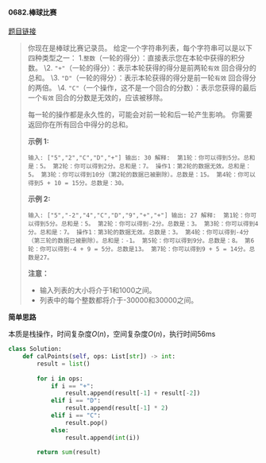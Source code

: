 #### 0682.棒球比赛


[题目链接](https://leetcode-cn.com/problems/baseball-game)


> 你现在是棒球比赛记录员。
> 给定一个字符串列表，每个字符串可以是以下四种类型之一：
> 1.`整数`（一轮的得分）：直接表示您在本轮中获得的积分数。
> \2. `"+"`（一轮的得分）：表示本轮获得的得分是前两轮`有效` 回合得分的总和。
> \3. `"D"`（一轮的得分）：表示本轮获得的得分是前一轮`有效` 回合得分的两倍。
> \4. `"C"`（一个操作，这不是一个回合的分数）：表示您获得的最后一个`有效` 回合的分数是无效的，应该被移除。
>
> 每一轮的操作都是永久性的，可能会对前一轮和后一轮产生影响。
> 你需要返回你在所有回合中得分的总和。
>
> **示例 1:**
>
> `
> 输入: ["5","2","C","D","+"]
> 输出: 30
> 解释: 
> 第1轮：你可以得到5分。总和是：5。
> 第2轮：你可以得到2分。总和是：7。
> 操作1：第2轮的数据无效。总和是：5。
> 第3轮：你可以得到10分（第2轮的数据已被删除）。总数是：15。
> 第4轮：你可以得到5 + 10 = 15分。总数是：30。
> `
>
> **示例 2:**
>
> `
> 输入: ["5","-2","4","C","D","9","+","+"]
> 输出: 27
> 解释: 
> 第1轮：你可以得到5分。总和是：5。
> 第2轮：你可以得到-2分。总数是：3。
> 第3轮：你可以得到4分。总和是：7。
> 操作1：第3轮的数据无效。总数是：3。
> 第4轮：你可以得到-4分（第三轮的数据已被删除）。总和是：-1。
> 第5轮：你可以得到9分。总数是：8。
> 第6轮：你可以得到-4 + 9 = 5分。总数是13。
> 第7轮：你可以得到9 + 5 = 14分。总数是27。
> `
>
> **注意：**
>
> - 输入列表的大小将介于1和1000之间。
> - 列表中的每个整数都将介于-30000和30000之间。

**简单思路**

本质是栈操作，时间复杂度$O(n)$，空间复杂度$O(n)$，执行时间56ms

```python
class Solution:
    def calPoints(self, ops: List[str]) -> int:
        result = list()
        
        for i in ops:
            if i == "+":
                result.append(result[-1] + result[-2])
            elif i == "D":
                result.append(result[-1] * 2)
            elif i == "C":
                result.pop()
            else:
                result.append(int(i))
        
        return sum(result)
```

